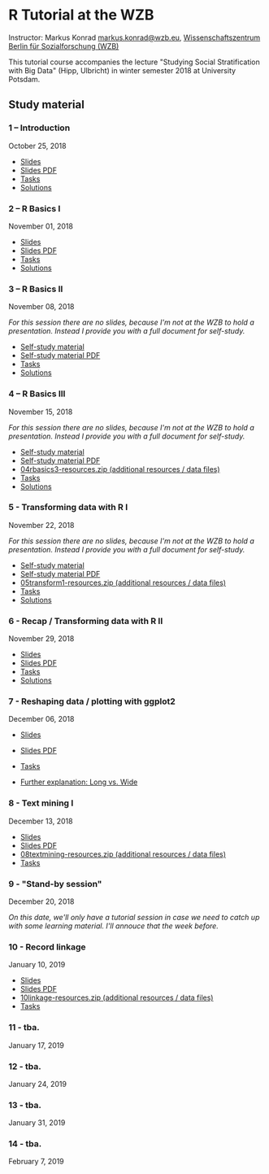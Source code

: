 # R Tutorial at the WZB

Instructor: Markus Konrad <markus.konrad@wzb.eu>, [Wissenschaftszentrum Berlin für Sozialforschung (WZB)](https://wzb.eu)

This tutorial course accompanies the lecture "Studying Social Stratification with Big Data" (Hipp, Ulbricht) in winter semester 2018 at University Potsdam.


## Study material

### 1 – Introduction

October 25, 2018

* [Slides](slides/01intro.html)
* [Slides PDF](slides/01intro.pdf)
* [Tasks](tasks_and_solutions/01intro_tasks.html)
* [Solutions](tasks_and_solutions/01intro_tasks_solved.html)


### 2 – R Basics I

November 01, 2018

* [Slides](slides/02rbasics1.html)
* [Slides PDF](slides/02rbasics1.pdf)
* [Tasks](tasks_and_solutions/02rbasics1_tasks.html)
* [Solutions](tasks_and_solutions/02rbasics1_tasks_solved.html)


### 3 – R Basics II

November 08, 2018

*For this session there are no slides, because I'm not at the WZB to hold a presentation. Instead I provide you with a full document for self-study.*

* [Self-study material](slides/03rbasics2.html)
* [Self-study material PDF](slides/03rbasics2.pdf)
* [Tasks](tasks_and_solutions/03rbasics2_tasks.html)
* [Solutions](tasks_and_solutions/03rbasics2_tasks_solved.html)


### 4 – R Basics III

November 15, 2018

*For this session there are no slides, because I'm not at the WZB to hold a presentation. Instead I provide you with a full document for self-study.*

* [Self-study material](slides/04rbasics3.html)
* [Self-study material PDF](slides/04rbasics3.pdf)
* [04rbasics3-resources.zip (additional resources / data files)](slides/04rbasics3-resources.zip)
* [Tasks](tasks_and_solutions/04rbasics3_tasks.html)
* [Solutions](tasks_and_solutions/04rbasics3_tasks_solved.html)


### 5 - Transforming data with R I

November 22, 2018

*For this session there are no slides, because I'm not at the WZB to hold a presentation. Instead I provide you with a full document for self-study.*

* [Self-study material](slides/05transform1.html)
* [Self-study material PDF](slides/05transform1.pdf)
* [05transform1-resources.zip (additional resources / data files)](slides/05transform1-resources.zip)
* [Tasks](tasks_and_solutions/05transform1_tasks.html)
* [Solutions](tasks_and_solutions/05transform1_tasks_solved.html)


### 6 - Recap / Transforming data with R II

November 29, 2018

* [Slides](slides/06transform2.html)
* [Slides PDF](slides/06transform2.pdf)
* [Tasks](tasks_and_solutions/06transform2_tasks.html)
* [Solutions](tasks_and_solutions/06transform2_tasks_solved.html)


### 7 - Reshaping data / plotting with ggplot2

December 06, 2018

* [Slides](slides/07plotting.html)
* [Slides PDF](slides/07plotting.pdf)
* [Tasks](tasks_and_solutions/07plotting_tasks.html)

* [Further explanation: Long vs. Wide](special/longvswide.html)


### 8 - Text mining I

December 13, 2018

* [Slides](slides/08textmining.html)
* [Slides PDF](slides/08textmining.pdf)
* [08textmining-resources.zip (additional resources / data files)](slides/08textmining-resources.zip)
* [Tasks](tasks_and_solutions/08textmining_tasks.html)


### 9 - "Stand-by session"

December 20, 2018

*On this date, we'll only have a tutorial session in case we need to catch up with some learning material. I'll annouce that the week before.*


### 10 - Record linkage

January 10, 2019

* [Slides](slides/10linkage.html)
* [Slides PDF](slides/10linkage.pdf)
* [10linkage-resources.zip (additional resources / data files)](slides/10linkage-resources.zip)
* [Tasks](tasks_and_solutions/10linkage.html)


### 11 - tba.

January 17, 2019


### 12 - tba.

January 24, 2019


### 13 - tba.

January 31, 2019


### 14 - tba.

February 7, 2019


